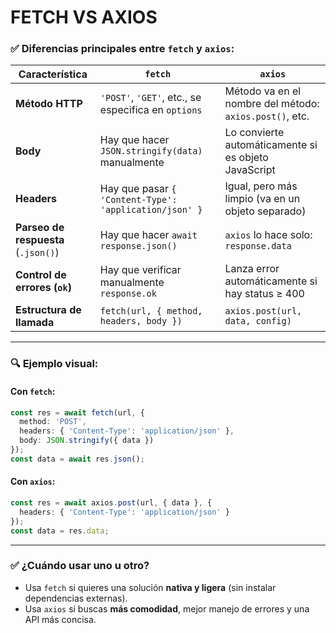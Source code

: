 

# FETCH VS AXIOS


### ✅ Diferencias principales entre `fetch` y `axios`:

| Característica                      | `fetch`                                                | `axios`                                                 |
| ----------------------------------- | ------------------------------------------------------ | ------------------------------------------------------- |
| **Método HTTP**                     | `'POST'`, `'GET'`, etc., se especifica en `options`    | Método va en el nombre del método: `axios.post()`, etc. |
| **Body**                            | Hay que hacer `JSON.stringify(data)` manualmente       | Lo convierte automáticamente si es objeto JavaScript    |
| **Headers**                         | Hay que pasar `{ 'Content-Type': 'application/json' }` | Igual, pero más limpio (va en un objeto separado)       |
| **Parseo de respuesta** (`.json()`) | Hay que hacer `await response.json()`                  | `axios` lo hace solo: `response.data`                   |
| **Control de errores (`ok`)**       | Hay que verificar manualmente `response.ok`            | Lanza error automáticamente si hay status ≥ 400         |
| **Estructura de llamada**           | `fetch(url, { method, headers, body })`                | `axios.post(url, data, config)`                         |

---

### 🔍 Ejemplo visual:

#### Con `fetch`:

```ts
const res = await fetch(url, {
  method: 'POST',
  headers: { 'Content-Type': 'application/json' },
  body: JSON.stringify({ data })
});
const data = await res.json();
```

#### Con `axios`:

```ts
const res = await axios.post(url, { data }, {
  headers: { 'Content-Type': 'application/json' }
});
const data = res.data;
```

---

### ✅ ¿Cuándo usar uno u otro?

* Usa `fetch` si quieres una solución **nativa y ligera** (sin instalar dependencias externas).
* Usa `axios` si buscas **más comodidad**, mejor manejo de errores y una API más concisa.

